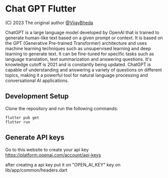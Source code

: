 # Chat GPT Flutter

(C) 2023 The original author  [@VijayBheda](https://github.com/vijaybheda/)

ChatGPT is a large language model developed by OpenAI that is trained to generate human-like text based on a given prompt or context. It is based on the GPT (Generative Pre-trained Transformer) architecture and uses machine learning techniques such as unsupervised learning and deep learning to generate text. It can be fine-tuned for specific tasks such as language translation, text summarization and answering questions. It's knowledge cutoff is 2021 and is constantly being updated. ChatGPT is capable of understanding and answering a variety of questions on different topics, making it a powerful tool for natural language processing and conversational AI applications.


## Development Setup
Clone the repository and run the following commands:
```
flutter pub get
flutter run
```

## Generate API keys

Go to this website to create your api key
https://platform.openai.com/account/api-keys

after creating a api key put it on "OPEN_AI_KEY" key on lib/app/common/headers.dart

## 
